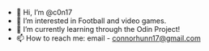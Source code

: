 - 👋 Hi, I’m @c0n17
- 👀 I’m interested in Football and video games.
- 🌱 I’m currently learning through the Odin Project!
- 📫 How to reach me: email - connorhunn17@gmail.com

<!---
c0n17/c0n17 is a ✨ special ✨ repository because its `README.md` (this file) appears on your GitHub profile.
You can click the Preview link to take a look at your changes.
--->

